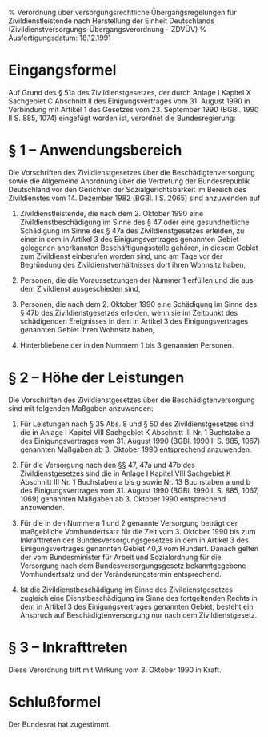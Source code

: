 % Verordnung über versorgungsrechtliche Übergangsregelungen für Zivildienstleistende nach Herstellung der Einheit Deutschlands  (Zivildienstversorgungs-Übergangsverordnung - ZDVÜV)
% Ausfertigungsdatum: 18.12.1991
 
# Eingangsformel

Auf Grund des § 51a des Zivildienstgesetzes, der durch Anlage I Kapitel X Sachgebiet C Abschnitt II des Einigungsvertrages vom 31. August 1990 in Verbindung mit Artikel 1 des Gesetzes vom 23. September 1990 (BGBl. 1990 II S. 885, 1074) eingefügt worden ist, verordnet die Bundesregierung:

# § 1 – Anwendungsbereich

Die Vorschriften des Zivildienstgesetzes über die Beschädigtenversorgung sowie die Allgemeine Anordnung über die Vertretung der Bundesrepublik Deutschland vor den Gerichten der Sozialgerichtsbarkeit im Bereich des Zivildienstes vom 14. Dezember 1982 (BGBl. I S. 2065) sind anzuwenden auf

1. Zivildienstleistende, die nach dem 2. Oktober 1990 eine Zivildienstbeschädigung im Sinne des § 47 oder eine gesundheitliche Schädigung im Sinne des § 47a des Zivildienstgesetzes erleiden, zu einer in dem in Artikel 3 des Einigungsvertrages genannten Gebiet gelegenen anerkannten Beschäftigungsstelle gehören, in diesem Gebiet zum Zivildienst einberufen worden sind, und am Tage vor der Begründung des Zivildienstverhältnisses dort ihren Wohnsitz haben,

2. Personen, die die Voraussetzungen der Nummer 1 erfüllen und die aus dem Zivildienst ausgeschieden sind,

3. Personen, die nach dem 2. Oktober 1990 eine Schädigung im Sinne des § 47b des Zivildienstgesetzes erleiden, wenn sie im Zeitpunkt des schädigenden Ereignisses in dem in Artikel 3 des Einigungsvertrages genannten Gebiet ihren Wohnsitz haben,

4. Hinterbliebene der in den Nummern 1 bis 3 genannten Personen.

# § 2 – Höhe der Leistungen

Die Vorschriften des Zivildienstgesetzes über die Beschädigtenversorgung sind mit folgenden Maßgaben anzuwenden:

1. Für Leistungen nach § 35 Abs. 8 und § 50 des Zivildienstgesetzes sind die in Anlage I Kapitel VIII Sachgebiet K Abschnitt III Nr. 1 Buchstabe a des Einigungsvertrages vom 31. August 1990 (BGBl. 1990 II S. 885, 1067) genannten Maßgaben ab 3. Oktober 1990 entsprechend anzuwenden.

2. Für die Versorgung nach den §§ 47, 47a und 47b des Zivildienstgesetzes sind die in Anlage I Kapitel VIII Sachgebiet K Abschnitt III Nr. 1 Buchstaben a bis g sowie Nr. 13 Buchstaben a und b des Einigungsvertrages vom 31. August 1990 (BGBl. 1990 II S. 885, 1067, 1069) genannten Maßgaben ab 3. Oktober 1990 entsprechend anzuwenden.

3. Für die in den Nummern 1 und 2 genannte Versorgung beträgt der maßgebliche Vomhundertsatz für die Zeit vom 3. Oktober 1990 bis zum Inkrafttreten des Bundesversorgungsgesetzes in dem in Artikel 3 des Einigungsvertrages genannten Gebiet 40,3 vom Hundert. Danach gelten der vom Bundesminister für Arbeit und Sozialordnung für die Versorgung nach dem Bundesversorgungsgesetz bekanntgegebene Vomhundertsatz und der Veränderungstermin entsprechend.

4. Ist die Zivildienstbeschädigung im Sinne des Zivildienstgesetzes zugleich eine Dienstbeschädigung im Sinne des fortgeltenden Rechts in dem in Artikel 3 des Einigungsvertrages genannten Gebiet, besteht ein Anspruch auf Beschädigtenversorgung nur nach dem Zivildienstgesetz.

# § 3 – Inkrafttreten

Diese Verordnung tritt mit Wirkung vom 3. Oktober 1990 in Kraft.

# Schlußformel

Der Bundesrat hat zugestimmt.
